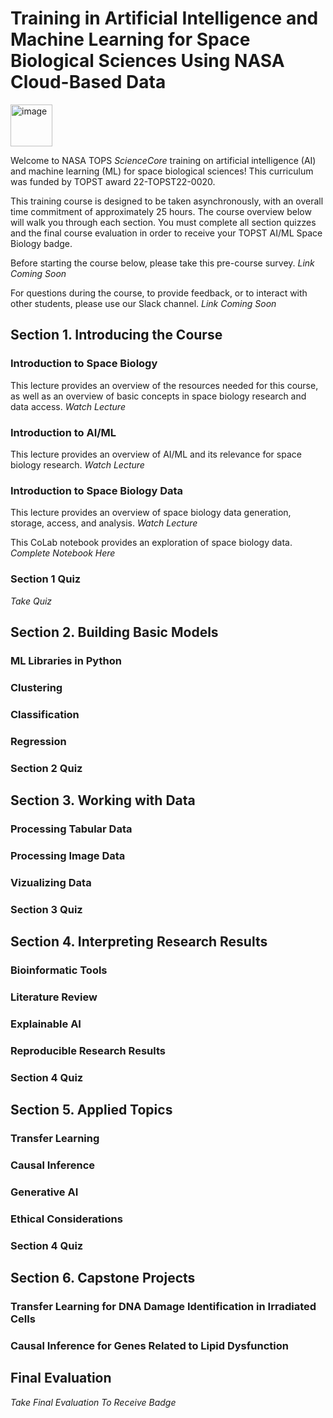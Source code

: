 # Training in Artificial Intelligence and Machine Learning for Space Biological Sciences Using NASA Cloud-Based Data
<img width="67" alt="image" src="https://github.com/nasa/AI4LS/assets/20051308/1f8e277a-34de-4c87-ad6b-2de7957868ee">

Welcome to NASA TOPS _ScienceCore_ training on artificial intelligence (AI) and machine learning (ML) for space biological sciences! This curriculum was funded by TOPST award 22-TOPST22-0020.

This training course is designed to be taken asynchronously, with an overall time commitment of approximately 25 hours. The course overview below will walk you through each section. You must complete all section quizzes and the final course evaluation in order to receive your TOPST AI/ML Space Biology badge.

Before starting the course below, please take this pre-course survey. _Link Coming Soon_

For questions during the course, to provide feedback, or to interact with other students, please use our Slack channel. _Link Coming Soon_

## Section 1. Introducing the Course
### Introduction to Space Biology
This lecture provides an overview of the resources needed for this course, as well as an overview of basic concepts in space biology research and data access. 
_Watch Lecture_

### Introduction to AI/ML
This lecture provides an overview of AI/ML and its relevance for space biology research. 
_Watch Lecture_

### Introduction to Space Biology Data
This lecture provides an overview of space biology data generation, storage, access, and analysis. _Watch Lecture_

This CoLab notebook provides an exploration of space biology data. _Complete Notebook Here_

### Section 1 Quiz
_Take Quiz_

## Section 2. Building Basic Models
### ML Libraries in Python 

### Clustering

### Classification 

### Regression 

### Section 2 Quiz

## Section 3. Working with Data
### Processing Tabular Data

### Processing Image Data 

### Vizualizing Data 

### Section 3 Quiz

## Section 4. Interpreting Research Results
### Bioinformatic Tools

### Literature Review 

### Explainable AI 

### Reproducible Research Results

### Section 4 Quiz

## Section 5. Applied Topics
### Transfer Learning

### Causal Inference 

### Generative AI 

### Ethical Considerations

### Section 4 Quiz

## Section 6. Capstone Projects 

### Transfer Learning for DNA Damage Identification in Irradiated Cells 

### Causal Inference for Genes Related to Lipid Dysfunction

## Final Evaluation
_Take Final Evaluation To Receive Badge_



